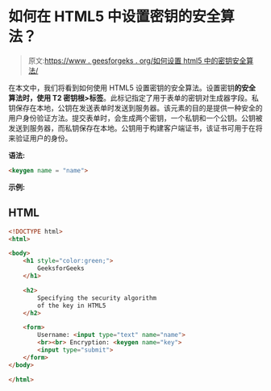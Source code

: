 # 如何在 HTML5 中设置密钥的安全算法？

> 原文:[https://www . geesforgeks . org/如何设置 html5 中的密钥安全算法/](https://www.geeksforgeeks.org/how-to-set-the-security-algorithm-of-key-in-html5/)

在本文中，我们将看到如何使用 HTML5 设置密钥的安全算法。设置密钥**的安全算法时，使用 T2 密钥根>标签**。此标记指定了用于表单的密钥对生成器字段。私钥保存在本地，公钥在发送表单时发送到服务器。该元素的目的是提供一种安全的用户身份验证方法。提交表单时，会生成两个密钥，一个私钥和一个公钥。公钥被发送到服务器，而私钥保存在本地。公钥用于构建客户端证书，该证书可用于在将来验证用户的身份。

**语法:**

```html
<keygen name = "name">
```

**示例:**

## HTML

```html
<!DOCTYPE html>
<html>

<body>
    <h1 style="color:green;">
        GeeksforGeeks
    </h1>

    <h2> 
        Specifying the security algorithm 
        of the key in HTML5
    </h2>

    <form>
        Username: <input type="text" name="name">
        <br><br> Encryption: <keygen name="key">
        <input type="submit">
    </form>
</body>

</html>
```